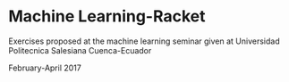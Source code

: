 # Machine Learning-Racket
Exercises proposed at the machine learning seminar given at Universidad Politecnica Salesiana Cuenca-Ecuador

February-April 2017
